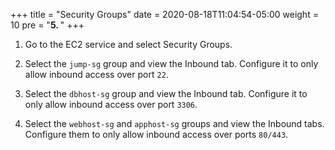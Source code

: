 +++
title = "Security Groups"
date = 2020-08-18T11:04:54-05:00
weight = 10
pre = "<b>5. </b>"
+++

1. Go to the EC2 service and select Security Groups.

2. Select the `jump-sg` group and view the Inbound tab. Configure it to only allow inbound access over port `22`.

3. Select the `dbhost-sg` group and view the Inbound tab.  Configure it to only allow inbound access over port `3306`.

4. Select the `webhost-sg` and `apphost-sg` groups and view the Inbound tabs.  Configure them to only allow inbound access over ports `80/443`.

